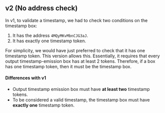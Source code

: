 ## v2 (No address check)

In v1, to validate a timestamp, we had to check two conditions on the timestamp box: 
1. It has the address `4MQyMKvMbnCJG3aJ`.
2. It has exactly one timestamp token.

For simplicity, we would have just preferred to check that it has one timestamp token. This version allows this.
Essentially, it requires that every output timestamp-emission box has at least 2 tokens. Therefore, if a box has one timestamp token,
then it must be the timestamp box.

#### Differences with v1

- Output timestamp emission box must have **at least two** timestamp tokens.
- To be considered a valid timestamp, the timestamp box must have **exactly one** timestamp token.